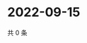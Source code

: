 # 2022-09-15

共 0 条

<!-- BEGIN WEIBO -->
<!-- 最后更新时间 Thu Sep 15 2022 10:00:49 GMT+0800 (China Standard Time) -->

<!-- END WEIBO -->
